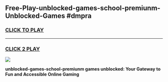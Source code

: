 
## Free-Play-unblocked-games-school-premiunm-Unblocked-Games #dmpra
<h3>
<a href="https://news.freeplayer.one?title=unblocked-games-school-premiunm&ref=8M">CLICK TO PLAY</a></h3>
<hr>

<h3>
<a href="https://news.freeplayer.one?title=unblocked-games-school-premiunm&ref=8M">CLICK 2 PLAY</a>
  
</h3>

<a href="https://news.freeplayer.one?title=unblocked-games-school-premiunm&ref=8M"><img src="https://clearcache.store/games.png"></a>


**unblocked-games-school-premiunm games unblocked: Your Gateway to Fun and Accessible Online Gaming**
